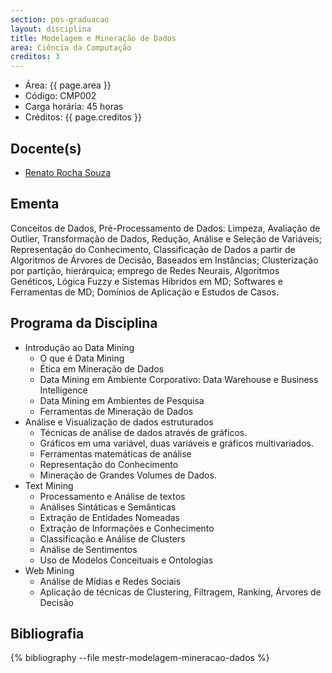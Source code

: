 ```yaml
---
section: pos-graduacao
layout: disciplina
title: Modelagem e Mineração de Dados
area: Ciência da Computação
creditos: 3
---
```


- Área:  {{ page.area }}
- Código: CMP002
- Carga horária: 45 horas
- Créditos:  {{ page.creditos }}

## Docente(s)

- [Renato Rocha Souza](/people/renato.souza.html)

## Ementa

Conceitos de Dados, Pré-Processamento de Dados: Limpeza, Avaliação de
Outlier, Transformação de Dados, Redução, Análise e Seleção de
Variáveis; Representação do Conhecimento, Classificação de Dados a
partir de Algoritmos de Árvores de Decisão, Baseados em Instâncias;
Clusterização por partição, hierárquica; emprego de Redes Neurais,
Algoritmos Genéticos, Lógica Fuzzy e Sistemas Híbridos em MD;
Softwares e Ferramentas de MD; Domínios de Aplicação e Estudos de
Casos.

## Programa da Disciplina

- Introdução ao Data Mining
   - O que é Data Mining
   - Ética em Mineração de Dados
   - Data Mining em Ambiente Corporativo: Data Warehouse e Business Intelligence
   - Data Mining em Ambientes de Pesquisa
   - Ferramentas de Mineração de Dados
- Análise e Visualização de dados estruturados
   - Técnicas de análise de dados através de gráficos.
   - Gráficos em uma variável, duas variáveis e gráficos multivariados.
   - Ferramentas matemáticas de análise
   - Representação do Conhecimento
   - Mineração de Grandes Volumes de Dados.
- Text Mining
   - Processamento e Análise de textos
   - Análises Sintáticas e Semânticas
   - Extração de Entidades Nomeadas
   - Extração de Informações e Conhecimento
   - Classificação e Análise de Clusters
   - Análise de Sentimentos
   - Uso de Modelos Conceituais e Ontologias
- Web Mining
   - Análise de Mídias e Redes Sociais
   - Aplicação de técnicas de Clustering, Filtragem, Ranking, Árvores de Decisão


## Bibliografia

{% bibliography --file mestr-modelagem-mineracao-dados %}

